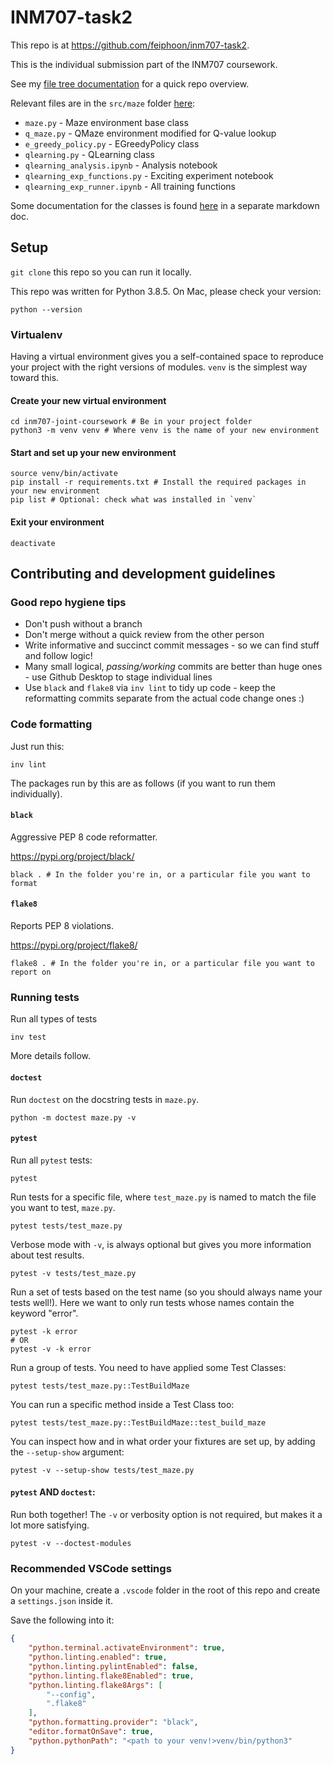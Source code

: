 # INM707-task2

This repo is at <https://github.com/feiphoon/inm707-task2>.

This is the individual submission part of the INM707 coursework.

See my [file tree documentation](TREE.md) for a quick repo overview.

Relevant files are in the `src/maze` folder [here](src/maze):
- `maze.py` - Maze environment base class
- `q_maze.py` - QMaze environment modified for Q-value lookup
- `e_greedy_policy.py` - EGreedyPolicy class
- `qlearning.py` - QLearning class
- `qlearning_analysis.ipynb` - Analysis notebook
- `qlearning_exp_functions.py` - Exciting experiment notebook
- `qlearning_exp_runner.ipynb` - All training functions


Some documentation for the classes is found [here](src/maze/README.md) in a separate markdown doc.


## Setup

`git clone` this repo so you can run it locally.

This repo was written for Python 3.8.5. On Mac, please check your version:

```
python --version
```

### Virtualenv

Having a virtual environment gives you a self-contained space to reproduce your project with the right versions of modules. `venv` is the simplest way toward this.

#### Create your new virtual environment

```
cd inm707-joint-coursework # Be in your project folder
python3 -m venv venv # Where venv is the name of your new environment
```

#### Start and set up your new environment

```
source venv/bin/activate
pip install -r requirements.txt # Install the required packages in your new environment
pip list # Optional: check what was installed in `venv`
```
#### Exit your environment

```
deactivate
```


## Contributing and development guidelines

### Good repo hygiene tips

- Don't push without a branch
- Don't merge without a quick review from the other person
- Write informative and succinct commit messages - so we can find stuff and follow logic!
- Many small logical, _passing/working_ commits are better than huge ones - use Github Desktop to stage individual lines
- Use `black` and `flake8` via `inv lint` to tidy up code - keep the reformatting commits separate from the actual code change ones :)

### Code formatting

Just run this:

```
inv lint
```

The packages run by this are as follows (if you want to run them individually).

#### `black`

Aggressive PEP 8 code reformatter.

https://pypi.org/project/black/
```
black . # In the folder you're in, or a particular file you want to format
```

#### `flake8`

Reports PEP 8 violations.

https://pypi.org/project/flake8/
```
flake8 . # In the folder you're in, or a particular file you want to report on
```

### Running tests

Run all types of tests
```
inv test
```
More details follow.

#### `doctest`

Run `doctest` on the docstring tests in `maze.py`.
```
python -m doctest maze.py -v
```

#### `pytest`

Run all `pytest` tests:
```
pytest
```

Run tests for a specific file, where `test_maze.py` is named to match the file you want to test, `maze.py`.
```
pytest tests/test_maze.py
```

Verbose mode with `-v`, is always optional but gives you more information about test results.
```
pytest -v tests/test_maze.py
```

Run a set of tests based on the test name (so you should always name your tests well!).
Here we want to only run tests whose names contain the keyword "error".
```
pytest -k error
# OR
pytest -v -k error
```

Run a group of tests. You need to have applied some Test Classes:
```
pytest tests/test_maze.py::TestBuildMaze
```

You can run a specific method inside a Test Class too:
```
pytest tests/test_maze.py::TestBuildMaze::test_build_maze
```

You can inspect how and in what order your fixtures are set up, by adding the `--setup-show` argument:
```
pytest -v --setup-show tests/test_maze.py
```


#### `pytest` AND `doctest`:

Run both together! The `-v` or verbosity option is not required, but makes it a lot more satisfying.
```
pytest -v --doctest-modules
```

### Recommended VSCode settings

On your machine, create a `.vscode` folder in the root of this repo and create a `settings.json` inside it.

Save the following into it:
```json
{
    "python.terminal.activateEnvironment": true,
    "python.linting.enabled": true,
    "python.linting.pylintEnabled": false,
    "python.linting.flake8Enabled": true,
    "python.linting.flake8Args": [
        "--config",
        ".flake8"
    ],
    "python.formatting.provider": "black",
    "editor.formatOnSave": true,
    "python.pythonPath": "<path to your venv!>venv/bin/python3"
}
```
